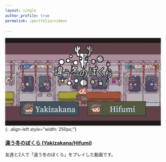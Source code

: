 ```yaml
---
layout: single
author_profile: true
permalink: /portfolio/videos

--- 
```



![bokura](maxresdefault.jpg){: .align-left style="width: 250px;"}

### [違う冬のぼくら (Yakizakana/Hifumi)](https://www.youtube.com/watch?v=oEmQ3rPwgLE&list=PLgUHhTvTUNfxKp3grh4-5dmoez4lMhBvm)
友達と2人で「違う冬のぼくら」をプレイした動画です。

